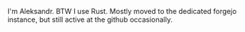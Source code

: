 I'm Aleksandr. BTW I use Rust. Mostly moved to the dedicated forgejo instance, but still active at the github occasionally.
